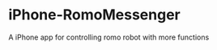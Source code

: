 iPhone-RomoMessenger
====================

A iPhone app for controlling romo robot with more functions
